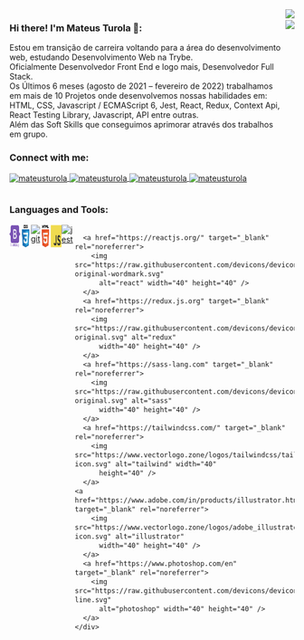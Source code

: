 <div style="display: flex;">
  <div>
        <h3 align="left">Hi there! I'm Mateus Turola 👋:</h3>
  <p>
      Estou em transição de carreira voltando para a área do desenvolvimento
      web, estudando Desenvolvimento Web na Trybe.
      </br>
      Oficialmente Desenvolvedor Front End e logo mais, Desenvolvedor Full Stack.
      </br>
      Os Últimos 6 meses (agosto de 2021 – fevereiro de 2022) trabalhamos em
      mais de 10 Projetos onde desenvolvemos nossas habilidades em: HTML, CSS,
      Javascript / ECMAScript 6, Jest, React, Redux, Context Api, React Testing
      Library, Javascript, API entre outras.
      </br>
      Além das Soft Skills que conseguimos aprimorar através dos trabalhos em
      grupo.
    </p>
    <h3 align="left">Connect with me:</h3>
    <p align="left">
      <a href="https://linkedin.com/in/mateusturola" target="blank">
        <img align="center"
          src="https://img.shields.io/badge/LinkedIn-0077B5?style=for-the-badge&logo=linkedin&logoColor=white"
          alt="mateusturola" />
      </a>
      <a href="https://api.whatsapp.com/send?phone=5524988545652" target="blank">
        <img align="center"
          src="https://img.shields.io/badge/WhatsApp-25D366?style=for-the-badge&logo=whatsapp&logoColor=white"
          alt="mateusturola" />
      </a>
      <a href="mailto:turolamateus@gmail.com" target="blank"><img align="center"
          src="https://img.shields.io/badge/Gmail-D14836?style=for-the-badge&logo=gmail&logoColor=white"
          alt="mateusturola" />
      </a>
      <a href="https://instagram.com/mateusturola" target="blank"><img align="center"
          src="https://img.shields.io/badge/Instagram-E4405F?style=for-the-badge&logo=instagram&logoColor=white"
          alt="mateusturola" />
      </a>
    </p>
  </div>
  <div style="margin: 0 0 0 5px">
    <a href="https://mateusturola.github.io" target="_blank">
      <img height="150em"
        src="https://github-readme-stats.vercel.app/api?username=mateusturola&show_icons=true&theme=city_lights&include_all_commits=true&count_private=true" />
      <img height="150em"
        src="https://github-readme-stats.vercel.app/api/top-langs/?username=mateusturola&layout=compact&langs_count=7&theme=city_lights" />
    </a>
  </div>
</div>
<h3 align="left">Languages and Tools:</h3>
    <div style="width: 100%; display: flex; justify-content: space-between">
      <a href="https://getbootstrap.com" target="_blank" rel="noreferrer">
        <img
          src="https://raw.githubusercontent.com/devicons/devicon/master/icons/bootstrap/bootstrap-plain-wordmark.svg"
          alt="bootstrap" width="40" height="40" />
      </a>
      <a href="https://www.w3schools.com/css/" target="_blank" rel="noreferrer">
        <img src="https://raw.githubusercontent.com/devicons/devicon/master/icons/css3/css3-original-wordmark.svg"
          alt="css3" width="40" height="40" />
      </a>
      <a href="https://git-scm.com/" target="_blank" rel="noreferrer">
        <img src="https://www.vectorlogo.zone/logos/git-scm/git-scm-icon.svg" alt="git" width="40" height="40" />
      </a>
      <a href="https://www.w3.org/html/" target="_blank" rel="noreferrer">
        <img src="https://raw.githubusercontent.com/devicons/devicon/master/icons/html5/html5-original-wordmark.svg"
          alt="html5" width="40" height="40" />
      </a>
      <a href="https://developer.mozilla.org/en-US/docs/Web/JavaScript" target="_blank" rel="noreferrer">
        <img src="https://raw.githubusercontent.com/devicons/devicon/master/icons/javascript/javascript-original.svg"
          alt="javascript" width="40" height="40" />
      </a>
      <a href="https://jestjs.io" target="_blank" rel="noreferrer">
        <img src="https://www.vectorlogo.zone/logos/jestjsio/jestjsio-icon.svg" alt="jest" width="40" height="40" />
      </a>
          
      <a href="https://reactjs.org/" target="_blank" rel="noreferrer">
        <img src="https://raw.githubusercontent.com/devicons/devicon/master/icons/react/react-original-wordmark.svg"
          alt="react" width="40" height="40" />
      </a>
      <a href="https://redux.js.org" target="_blank" rel="noreferrer">
        <img src="https://raw.githubusercontent.com/devicons/devicon/master/icons/redux/redux-original.svg" alt="redux"
          width="40" height="40" />
      </a>
      <a href="https://sass-lang.com" target="_blank" rel="noreferrer">
        <img src="https://raw.githubusercontent.com/devicons/devicon/master/icons/sass/sass-original.svg" alt="sass"
          width="40" height="40" />
      </a>
      <a href="https://tailwindcss.com/" target="_blank" rel="noreferrer">
        <img src="https://www.vectorlogo.zone/logos/tailwindcss/tailwindcss-icon.svg" alt="tailwind" width="40"
          height="40" />
      </a>
    <a href="https://www.adobe.com/in/products/illustrator.html" target="_blank" rel="noreferrer">
        <img src="https://www.vectorlogo.zone/logos/adobe_illustrator/adobe_illustrator-icon.svg" alt="illustrator"
          width="40" height="40" />
      </a>
      <a href="https://www.photoshop.com/en" target="_blank" rel="noreferrer">
        <img src="https://raw.githubusercontent.com/devicons/devicon/master/icons/photoshop/photoshop-line.svg"
          alt="photoshop" width="40" height="40" />
      </a>
    </div>

